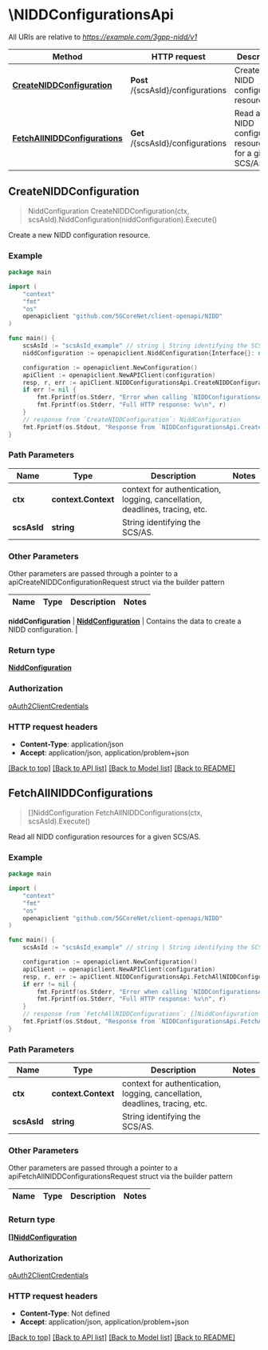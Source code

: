 # \NIDDConfigurationsApi

All URIs are relative to *https://example.com/3gpp-nidd/v1*

Method | HTTP request | Description
------------- | ------------- | -------------
[**CreateNIDDConfiguration**](NIDDConfigurationsApi.md#CreateNIDDConfiguration) | **Post** /{scsAsId}/configurations | Create a new NIDD configuration resource.
[**FetchAllNIDDConfigurations**](NIDDConfigurationsApi.md#FetchAllNIDDConfigurations) | **Get** /{scsAsId}/configurations | Read all NIDD configuration resources for a given SCS/AS.



## CreateNIDDConfiguration

> NiddConfiguration CreateNIDDConfiguration(ctx, scsAsId).NiddConfiguration(niddConfiguration).Execute()

Create a new NIDD configuration resource.

### Example

```go
package main

import (
    "context"
    "fmt"
    "os"
    openapiclient "github.com/5GCoreNet/client-openapi/NIDD"
)

func main() {
    scsAsId := "scsAsId_example" // string | String identifying the SCS/AS.
    niddConfiguration := openapiclient.NiddConfiguration{Interface{}: new(interface{})} // NiddConfiguration | Contains the data to create a NIDD configuration.

    configuration := openapiclient.NewConfiguration()
    apiClient := openapiclient.NewAPIClient(configuration)
    resp, r, err := apiClient.NIDDConfigurationsApi.CreateNIDDConfiguration(context.Background(), scsAsId).NiddConfiguration(niddConfiguration).Execute()
    if err != nil {
        fmt.Fprintf(os.Stderr, "Error when calling `NIDDConfigurationsApi.CreateNIDDConfiguration``: %v\n", err)
        fmt.Fprintf(os.Stderr, "Full HTTP response: %v\n", r)
    }
    // response from `CreateNIDDConfiguration`: NiddConfiguration
    fmt.Fprintf(os.Stdout, "Response from `NIDDConfigurationsApi.CreateNIDDConfiguration`: %v\n", resp)
}
```

### Path Parameters


Name | Type | Description  | Notes
------------- | ------------- | ------------- | -------------
**ctx** | **context.Context** | context for authentication, logging, cancellation, deadlines, tracing, etc.
**scsAsId** | **string** | String identifying the SCS/AS. | 

### Other Parameters

Other parameters are passed through a pointer to a apiCreateNIDDConfigurationRequest struct via the builder pattern


Name | Type | Description  | Notes
------------- | ------------- | ------------- | -------------

 **niddConfiguration** | [**NiddConfiguration**](NiddConfiguration.md) | Contains the data to create a NIDD configuration. | 

### Return type

[**NiddConfiguration**](NiddConfiguration.md)

### Authorization

[oAuth2ClientCredentials](../README.md#oAuth2ClientCredentials)

### HTTP request headers

- **Content-Type**: application/json
- **Accept**: application/json, application/problem+json

[[Back to top]](#) [[Back to API list]](../README.md#documentation-for-api-endpoints)
[[Back to Model list]](../README.md#documentation-for-models)
[[Back to README]](../README.md)


## FetchAllNIDDConfigurations

> []NiddConfiguration FetchAllNIDDConfigurations(ctx, scsAsId).Execute()

Read all NIDD configuration resources for a given SCS/AS.

### Example

```go
package main

import (
    "context"
    "fmt"
    "os"
    openapiclient "github.com/5GCoreNet/client-openapi/NIDD"
)

func main() {
    scsAsId := "scsAsId_example" // string | String identifying the SCS/AS.

    configuration := openapiclient.NewConfiguration()
    apiClient := openapiclient.NewAPIClient(configuration)
    resp, r, err := apiClient.NIDDConfigurationsApi.FetchAllNIDDConfigurations(context.Background(), scsAsId).Execute()
    if err != nil {
        fmt.Fprintf(os.Stderr, "Error when calling `NIDDConfigurationsApi.FetchAllNIDDConfigurations``: %v\n", err)
        fmt.Fprintf(os.Stderr, "Full HTTP response: %v\n", r)
    }
    // response from `FetchAllNIDDConfigurations`: []NiddConfiguration
    fmt.Fprintf(os.Stdout, "Response from `NIDDConfigurationsApi.FetchAllNIDDConfigurations`: %v\n", resp)
}
```

### Path Parameters


Name | Type | Description  | Notes
------------- | ------------- | ------------- | -------------
**ctx** | **context.Context** | context for authentication, logging, cancellation, deadlines, tracing, etc.
**scsAsId** | **string** | String identifying the SCS/AS. | 

### Other Parameters

Other parameters are passed through a pointer to a apiFetchAllNIDDConfigurationsRequest struct via the builder pattern


Name | Type | Description  | Notes
------------- | ------------- | ------------- | -------------


### Return type

[**[]NiddConfiguration**](NiddConfiguration.md)

### Authorization

[oAuth2ClientCredentials](../README.md#oAuth2ClientCredentials)

### HTTP request headers

- **Content-Type**: Not defined
- **Accept**: application/json, application/problem+json

[[Back to top]](#) [[Back to API list]](../README.md#documentation-for-api-endpoints)
[[Back to Model list]](../README.md#documentation-for-models)
[[Back to README]](../README.md)

